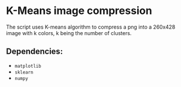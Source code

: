 # K-Means image compression

The script uses K-means algorithm to compress a png into a 260x428 image with k colors, k being the number of clusters.

## Dependencies:

- `matplotlib`
- `sklearn`
- `numpy`

